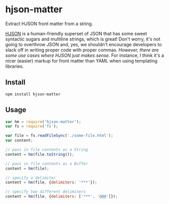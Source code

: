 # hjson-matter
Extract HJSON front matter from a string.

[HJSON](https://hjson.org/) is a human-friendly superset of JSON that has some sweet syntactic sugars and multiline strings, which is great! Don't worry, it's not going to overthrow JSON and, yes, we shouldn't encourage developers to slack off in writing proper code with proper commas. *However, there are some use cases where HJSON just makes sense.* For instance, I think it's a nicer (easier) markup for front matter than YAML when using templating libraries.

## Install
```shell
npm install hjson-matter
```

## Usage
```javascript
var hm = require('hjson-matter');
var fs = require('fs');

var file = fs.readFileSync('./some-file.html');
var content;

// pass in file contents as a String
content = hm(file.toString());

// pass in file contents as a Buffer
content = hm(file);

// specify a delimiter
content = hm(file, {delimiters: '***'});

// specify two different delimiters
content = hm(file, {delimiters: ['***', '@@@']});
```
